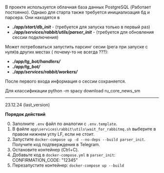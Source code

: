 В проекте используется облачная база данных PostgreSQL (Работает постоянно). 
Однако для старта также требуется инициализация бд и парсера.
Они находятся в   

- __*./app/start/db_init*__ - (требуется для запуска только в первый раз)
- __*./app/services/rabbit/utils/parser_init*__ - (требуется для обновления сессии подключения)


Может потребоваться запустить парсинг сесии (рега при запуске с нуля)в других местах ( почему-то не всегда ???):
- __*./app/tg_bot/handlers/*__
- __*./app/tg_bot/*__
- __*./app/services/rabbit/workers/*__ 

После первого входа информация о сессии сохраняется.

Для классификации
python -m spacy download ru_core_news_sm







---
23.12.24 (last_version)

**Порядок действий**

0. Заполните `.env` файл по аналогии с `.env.template`.  
1. В файле `app\services\rabbit\utils\wait_for_rabbitmq.sh` выберите в правом нижнем углу LF, если не стоит.
2. Запустите ` docker-compose up -d --no-deps --build parser_init `. Получите код подтверждения в Telegram.
3. Остановите контейнер (Ctrl+C).
4. Добавьте код в `docker-compose.yml` в `parser_init`:
CONFIRMATION_CODE: "12345"
5. Перезапустите контейнер:
`docker-compose up --build`
